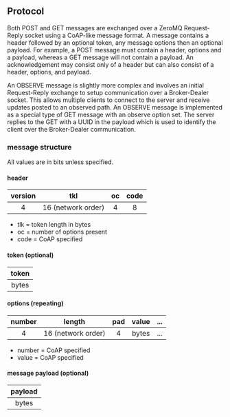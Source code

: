 ## Protocol

Both POST and GET messages are exchanged over a ZeroMQ Request-Reply socket using a CoAP-like message format. A message contains a header followed by an optional token, any message options then an optional payload. For example, a POST message must contain a header, options and a payload, whereas a GET message will not contain a payload. An acknowledgement may consist only of a header but can also consist of a header, options, and payload.

An OBSERVE message is slightly more complex and involves an initial Request-Reply exchange to setup communication over a Broker-Dealer socket. This allows multiple clients to connect to the server and receive updates posted to an observed path. An OBSERVE message is implemented as a special type of GET message with an observe option set. The server replies to the GET with a UUID in the payload which is used to identify the client over the Broker-Dealer communication.

### message structure

All values are in bits unless specified.

#### header
| version  | tkl | oc | code |
| :--: | :--: |  :--: | :--: |
| 4 | 16 (network order) | 4 | 8 |

* tlk = token length in bytes
* oc = number of options present
* code = CoAP specified

#### token (optional)
| token |
| :--: |
| bytes |
#### options (repeating)
| number  | length | pad | value | ... | 
| :--: | :--: |  :--: | :--: | :--: | 
| 4 | 16 (network order) | 4 | bytes | ... |

* number = CoAP specified
* value = CoAP specified

#### message payload (optional)
| payload |
| :--: |
| bytes |